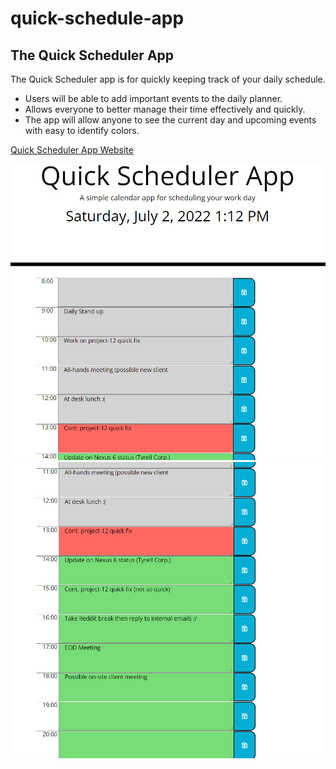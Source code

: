 # quick-schedule-app
## The Quick Scheduler App ##

The Quick Scheduler app is for quickly keeping track of your daily schedule. 

* Users will be able to add important events to the daily planner.
* Allows everyone to better manage their time effectively and quickly.
* The app will allow anyone to see the current day and upcoming events with easy to identify colors.

[Quick Scheduler App Website](#)

![screenshot one](/assets/images/Screenshot1.png "Scheduler top")
![screenshot one](/assets/images/Screenshot2.png "Scheduler middle")
